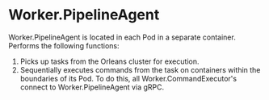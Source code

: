 # Worker.PipelineAgent

Worker.PipelineAgent is located in each Pod in a separate container. Performs the following functions:
1) Picks up tasks from the Orleans cluster for execution.
2) Sequentially executes commands from the task on containers within the boundaries of its Pod. To do this, all Worker.CommandExecutor's connect to Worker.PipelineAgent via gRPC.